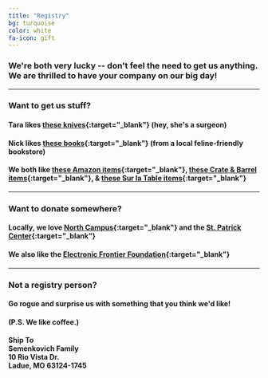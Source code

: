 ```yaml
---
title: "Registry"
bg: turquoise
color: white
fa-icon: gift
---
```


### We're both very lucky -- don't feel the need to get us anything. We are thrilled to have your company on our big day!

--------

### Want to get us stuff?

#### <i class="fa fa-cutlery"></i> Tara likes [these knives](https://www.cutcogiftregistry.com/GiftRegWeb/findRegistryResults.do?registryID=30960&fname=&lname=&year=&month=&searchcount=1&findRegistryResults.x=0&findRegistryResults.y=0){:target="_blank"} (hey, she's a surgeon)

#### <i class="fa fa-book"></i> Nick likes [these books](http://www.left-bank.com/wishlist/164){:target="_blank"} (from a local feline-friendly bookstore)

#### <i class="fa fa-shopping-cart"></i> We both like [these Amazon items](https://www.amazon.com/gp/registry/wedding/1OC4JGK3JI6PB){:target="_blank"}, [these Crate & Barrel items](http://www.crateandbarrel.com/gift-registry/tara-skebba-and-nick-semenkovich/r5337696){:target="_blank"}, & [these Sur la Table items](http://www.surlatable.com/registry/giftRegistryList.jsp?id=2001209935089){:target="_blank"}

--------

### Want to donate somewhere?

#### Locally, we love [North Campus](http://www.thenorthcampus.org/){:target="_blank"} and the [St. Patrick Center](http://www.stpatrickcenter.org/get-involved/donate/){:target="_blank"}

#### We also like the [Electronic Frontier Foundation](https://supporters.eff.org/donate){:target="_blank"}

--------

### Not a registry person?

#### Go rogue and surprise us with something that you think we'd like! 

#### (P.S. We like coffee.)

#### **Ship To**<br>Semenkovich Family<br>10 Rio Vista Dr.<br>Ladue, MO 63124-1745